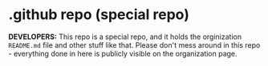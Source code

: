 # .github repo (special repo)

**DEVELOPERS:** This repo is a special repo, and it holds the orginization `README.md` file and other stuff like that. Please don't mess around in this repo - everything done in here is publicly visible on the organization page.

